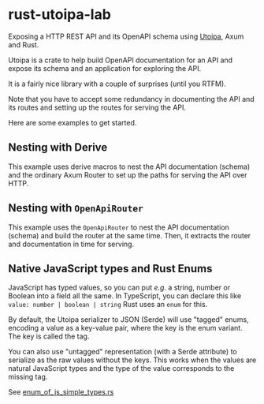 # rust-utoipa-lab
Exposing a HTTP REST API and its OpenAPI schema using [Utoipa](https://github.com/juhaku/utoipa), 
Axum and Rust.

Utoipa is a crate to help build OpenAPI documentation for an API and 
expose its schema and an application for exploring the API.

It is a fairly nice library with a couple of surprises (until you RTFM).

Note that you have to accept some redundancy in documenting the API and its routes
and setting up the routes for serving the API. 

Here are some examples to get started.

## Nesting with Derive
This example uses derive macros to nest the API documentation (schema)
and the ordinary Axum Router to set up the paths for serving the API over HTTP.

## Nesting with `OpenApiRouter`
This example uses the `OpenApiRouter` to nest the API documentation (schema)
and build the router at the same time.
Then, it extracts the router and documentation in time for serving.

## Native JavaScript types and Rust Enums
JavaScript has typed values, so you can put *e.g.* a string, number or Boolean into
a field all the same. In TypeScript, you can declare this like `value: number | boolean | string`
Rust uses an `enum` for this. 

By default, the Utoipa serializer to JSON (Serde) will use "tagged" enums, encoding a value
as a key-value pair, where the key is the enum variant. The key is called the tag.

You can also use "untagged" representation (with a Serde attribute) to serialize as the
raw values without the keys. This works when the values are natural JavaScript types
and the type of the value corresponds to the missing tag.

See [enum_of_js_simple_types.rs](src/enum_of_js_simple_types.rs)


